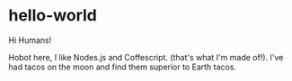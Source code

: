 # hello-world

Hi Humans!

Hobot here, I like Nodes.js and Coffescript. (that's what I'm made of!).
I've had tacos on the moon and find them superior to Earth tacos.
